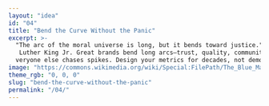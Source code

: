 ```yaml
---
layout: "idea"
id: "04"
title: "Bend the Curve Without the Panic"
excerpt: >-
  "The arc of the moral universe is long, but it bends toward justice." — Martin
   Luther King Jr. Great brands bend long arcs—trust, quality, community—while e
  veryone else chases spikes. Design your metrics for decades, not demo day.
image: "https://commons.wikimedia.org/wiki/Special:FilePath/The_Blue_Marble.jpg"
theme_rgb: "0, 0, 0"
slug: "bend-the-curve-without-the-panic"
permalink: "/04/"
---
```

<!-- TODO: Paste the full body content for this idea here. -->
